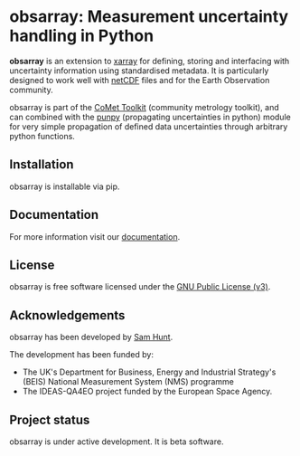 # obsarray: Measurement uncertainty handling in Python

**obsarray** is an extension to [xarray](https://docs.xarray.dev/en/stable/) for defining, storing and interfacing with uncertainty information using standardised metadata. It is particularly designed to work well with [netCDF](https://www.unidata.ucar.edu/software/netcdf/) files and for the Earth Observation community.

obsarray is part of the [CoMet Toolkit](https://www.comet-toolkit.org) (community metrology toolkit), and can combined with the [punpy](https://punpy.readthedocs.io/en/latest/) (propagating uncertainties in python) module for very simple propagation of defined data uncertainties through arbitrary python functions.

## Installation

obsarray is installable via pip.

## Documentation

For more information visit our [documentation](https://obsarray.readthedocs.io/en/latest).

## License

obsarray is free software licensed under the
[GNU Public License (v3)](./LICENSE).

## Acknowledgements

obsarray has been developed by [Sam Hunt](https://github.com/shunt16).

The development has been funded by:

* The UK's Department for Business, Energy and Industrial Strategy's (BEIS) National Measurement System (NMS) programme
* The IDEAS-QA4EO project funded by the European Space Agency.

## Project status

obsarray is under active development. It is beta software.